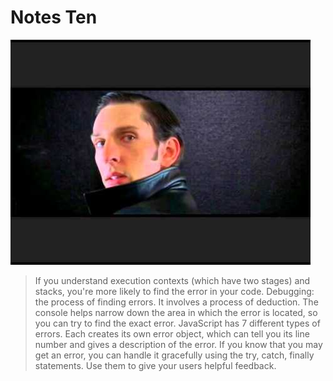 # Notes Ten

<img src= JayP.jpg></img>

> If you understand execution contexts (which have two stages) and stacks, you're more likely to find the error in your code. Debugging: the process of finding errors. It involves a process of deduction.
The console helps narrow down the area in which the error is located, so you can try to find the exact error. JavaScript has 7 different types of errors. Each creates its own error object, which can tell you its line number and gives a description of the error. If you know that you may get an error, you can handle it gracefully using the try, catch, finally statements. Use them to give your users helpful feedback.